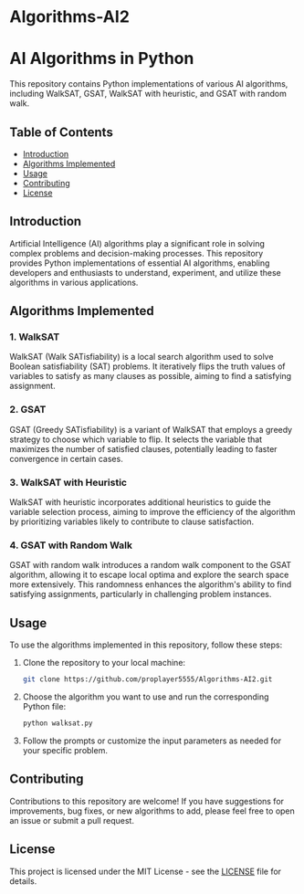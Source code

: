 # Algorithms-AI2

# AI Algorithms in Python

This repository contains Python implementations of various AI algorithms, including WalkSAT, GSAT, WalkSAT with heuristic, and GSAT with random walk.

## Table of Contents

- [Introduction](#introduction)
- [Algorithms Implemented](#algorithms-implemented)
- [Usage](#usage)
- [Contributing](#contributing)
- [License](#license)

## Introduction

Artificial Intelligence (AI) algorithms play a significant role in solving complex problems and decision-making processes. This repository provides Python implementations of essential AI algorithms, enabling developers and enthusiasts to understand, experiment, and utilize these algorithms in various applications.

## Algorithms Implemented

### 1. WalkSAT

WalkSAT (Walk SATisfiability) is a local search algorithm used to solve Boolean satisfiability (SAT) problems. It iteratively flips the truth values of variables to satisfy as many clauses as possible, aiming to find a satisfying assignment.

### 2. GSAT

GSAT (Greedy SATisfiability) is a variant of WalkSAT that employs a greedy strategy to choose which variable to flip. It selects the variable that maximizes the number of satisfied clauses, potentially leading to faster convergence in certain cases.

### 3. WalkSAT with Heuristic

WalkSAT with heuristic incorporates additional heuristics to guide the variable selection process, aiming to improve the efficiency of the algorithm by prioritizing variables likely to contribute to clause satisfaction.

### 4. GSAT with Random Walk

GSAT with random walk introduces a random walk component to the GSAT algorithm, allowing it to escape local optima and explore the search space more extensively. This randomness enhances the algorithm's ability to find satisfying assignments, particularly in challenging problem instances.

## Usage

To use the algorithms implemented in this repository, follow these steps:

1. Clone the repository to your local machine:

    ```bash
    git clone https://github.com/proplayer5555/Algorithms-AI2.git
    ```

2. Choose the algorithm you want to use and run the corresponding Python file:

    ```bash
    python walksat.py
    ```

3. Follow the prompts or customize the input parameters as needed for your specific problem.

## Contributing

Contributions to this repository are welcome! If you have suggestions for improvements, bug fixes, or new algorithms to add, please feel free to open an issue or submit a pull request.

## License

This project is licensed under the MIT License - see the [LICENSE](LICENSE) file for details.
